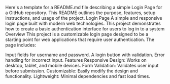 Here's a template for a README.md file describing a simple Login Page for a GitHub repository. This README outlines the purpose, features, setup instructions, and usage of the project.
Login Page
A simple and responsive login page built with modern web technologies. This project demonstrates how to create a basic authentication interface for users to log in to a system
Overview
This project is a customizable login page designed to be a starting point for web applications that require user authentication. The page includes:

Input fields for username and password.
A login button with validation.
Error handling for incorrect input.
Features
Responsive Design: Works on desktop, tablet, and mobile devices.
Form Validation: Validates user input before submission.
Customizable: Easily modify the design and functionality.
Lightweight: Minimal dependencies and fast load times.
